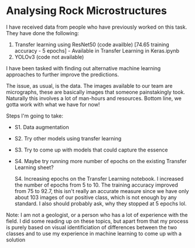 # Analysing Rock Microstructures

I have received data from people who have previously worked on this task.
They have done the following:
  1. Transfer learning using ResNet50 (code availble) [74.65 training accuracy - 5 epochs]
              - Available in Transfer Learning in Keras.ipynb
  2. YOLOv3 (code not available)

I have been tasked with finding out alternative machine learning approaches to further improve the predictions.

The issue, as usual, is the data. The images available to our team are micrographs, these are basically images that someone painstakingly took. Naturally this involves a lot of man-hours and resources. Bottom line, we gotta work with what we have for now!

Steps I'm going to take:
- S1. Data augmentation
- S2. Try other models using transfer learning
- S3. Try to come up with models that could capture the essence
- S4. Maybe try running more number of epochs on the existing Transfer Learning sheet?
  
  
  S4. Increasing epochs on the Transfer Learning notebook.
          I increased the number of epochs from 5 to 10. The training accuracy improved from 75 to 92.7, this isn't really an accurate measure since we have only about 103 images of our positive class, which is not enough by any standard. I also should probably ask, why they stopped at 5 epochs lol.
  
  
 Note:
  I am not a geologist, or a person who has a lot of experience with the field. I did some reading up on these topics, but apart from that my process is purely based on visual identificiation of differences between the two classes and to use my experience in machine learning to come up with a solution
